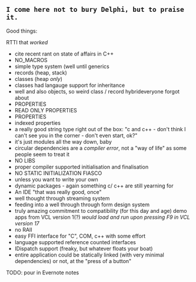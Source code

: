`I come here not to bury Delphi, but to praise it.`
----

Good things:

RTTI that *worked*

- cite recent rant on state of affairs in C++
- NO_MACROS
- simple type system (well until generics
 - records (heap, stack)
 - classes (heap *only*)
  - classes had langauge support for inheritance
 - well and also objects, so weird class / record hybrideveryone forgot about
- PROPERTIES
- READ ONLY PROPERTIES
- PROPERTIES
 - indexed properties
- a really good string type right out of the box: "c and c++ - don't think I can't see you in the corner - don't even start, ok?"
- it's just modules all the way down, baby
 - circular dependencies are a _compiler error_, not a "way of life" as some people seem to treat it
 - NO LIBS
 - proper compiler supported initialisation and finalisation
  - NO STATIC INITIALIZATION FIASCO
  - unless you want to write your own
- dynamic packages - again something c/ c++ are still yearning for
- An IDE "that was really good, once"
- well thought through streaming system 
 - feeding into a well through through form design system
-  truly amazing commitment to compatibility (for this day and age) demo apps from VCL version 1(?) _would load and run upon pressing F9 in VCL version 17_
- no RAII
- easy FFI interface for "C", COM, c++ with some effort
- language supported reference counted interfaces 
- IDispatch support (freaky, but whatever floats your boat)
- entire application could be statically linked (with very minimal dependencies) or not, at the "press of a button"

TODO: pour in Evernote notes
